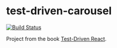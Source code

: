 # test-driven-carousel

[![Build Status](https://travis-ci.org/JIkaheimo/test-driven-carousel.svg?branch=master)](https://travis-ci.org/JIkaheimo/test-driven-carousel)

Project from the book
[Test-Driven React](​https://pragprog.com/book/tbreact/test-driven-react​).

